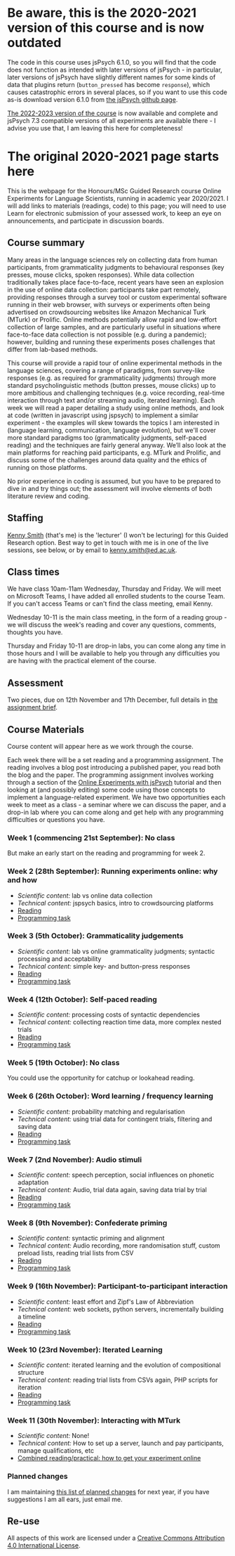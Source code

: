 
# Be aware, this is the 2020-2021 version of this course and is now outdated

The code in this course uses jsPsych 6.1.0, so you will find that the code does not function as intended with later versions of jsPsych - in particular, later versions of jsPsych have slightly different names for some kinds of data that plugins return (`button_pressed` has become `response`), which causes catastrophic errors in several places, so if you want to use this code as-is download version 6.1.0 from [the jsPsych github page](https://github.com/jspsych/jsPsych/releases/tag/v6.1.0). 

[The 2022-2023 version of the course](https://kennysmithed.github.io/oels2022/) is now available and complete and jsPsych 7.3 compatible versions of all experiments are available there - I advise you use that, I am leaving this here for completeness!


# The original 2020-2021 page starts here

This is the webpage for the Honours/MSc Guided Research course Online Experiments for Language Scientists, running in academic year 2020/2021. I will add links to materials (readings, code) to this page; you will need to use Learn for electronic submission of your assessed work, to keep an eye on announcements, and participate in discussion boards.

## Course summary

Many areas in the language sciences rely on collecting data from human participants, from grammaticality judgments to behavioural responses (key presses, mouse clicks, spoken responses). While data collection traditionally takes place face-to-face, recent years have seen an explosion in the use of online data collection: participants take part remotely, providing responses through a survey tool or custom experimental software running in their web browser, with surveys or experiments often being advertised on crowdsourcing websites like Amazon Mechanical Turk (MTurk) or Prolific. Online methods potentially allow rapid and low-effort collection of large samples, and are particularly useful in situations where face-to-face data collection is not possible (e.g. during a pandemic); however, building and running these experiments poses challenges that differ from lab-based methods.

This course will provide a rapid tour of online experimental methods in the language sciences, covering a range of paradigms, from survey-like responses (e.g. as required for grammaticality judgments) through more standard psycholinguistic methods (button presses, mouse clicks) up to more ambitious and challenging techniques (e.g. voice recording, real-time interaction through text and/or streaming audio, iterated learning). Each week we will read a paper detailing a study using online methods, and look at code (written in javascript using jspsych) to implement a similar experiment - the examples will skew towards the topics I am interested in (language learning, communication, language evolution), but we'll cover more standard paradigms too (grammaticality judgments, self-paced reading) and the techniques are fairly general anyway. We’ll also look at the main platforms for reaching paid participants, e.g. MTurk and Prolific, and discuss some of the challenges around data quality and the ethics of running on those platforms.

No prior experience in coding is assumed, but you have to be prepared to dive in and try things out; the assessment will involve elements of both literature review and coding.

## Staffing

[Kenny Smith](http://www.lel.ed.ac.uk/~kenny/) (that's me) is the 'lecturer' (I won't be lecturing) for this Guided Research option. Best way to get in touch with me is in one of the live sessions, see below, or by email to [kenny.smith@ed.ac.uk](mailto:kenny.smith@ed.ac.uk).

## Class times

We have class 10am-11am Wednesday, Thursday and Friday. We will meet on Microsoft Teams, I have added all enrolled students to the course Team. If you can't access Teams or can't find the class meeting, email Kenny.

Wednesday 10-11 is the main class meeting, in the form of a reading group - we will discuss the week's reading and cover any questions, comments, thoughts you have.

Thursday and Friday 10-11 are drop-in labs, you can come along any time in those hours and I will be available to help you through any difficulties you are having with the practical element of the course.

## Assessment

Two pieces, due on 12th November and 17th December, full details in [the assignment brief](AssignmentBrief.pdf).

## Course Materials

Course content will appear here as we work through the course.

Each week there will be a set reading and a programming assignment. The reading involves a blog post introducing a published paper, you read both the blog and the paper. The programming assignment involves working through a section of the [Online Experiments with jsPsych](https://softdev.ppls.ed.ac.uk/online_experiments/index.html) tutorial and then looking at (and possibly editing) some code using those concepts to implement a language-related experiment. We have two opportunities each week to meet as a class - a seminar where we can discuss the paper, and a drop-in lab where you can come along and get help with any programming difficulties or questions you have.

### Week 1 (commencing 21st September): No class

But make an early start on the reading and programming for week 2.

### Week 2 (28th September): Running experiments online: why and how

- *Scientific content:* lab vs online data collection
- *Technical content:* jspsych basics, intro to crowdsourcing platforms
- [Reading](oels_reading_wk2.md)
- [Programming task](oels_practical_wk2.md)

### Week 3 (5th October): Grammaticality judgements

- *Scientific content:* lab vs online grammaticality judgments; syntactic processing and acceptability
- *Technical content:* simple key- and button-press responses
- [Reading](oels_reading_wk3.md)
- [Programming task](oels_practical_wk3.md)

### Week 4 (12th October): Self-paced reading

- *Scientific content:* processing costs of syntactic dependencies
- *Technical content:* collecting reaction time data, more complex nested trials
- [Reading](oels_reading_wk4.md)
- [Programming task](oels_practical_wk4.md)

### Week 5 (19th October): No class

You could use the opportunity for catchup or lookahead reading.

### Week 6 (26th October): Word learning / frequency learning

- *Scientific content:* probability matching and regularisation
- *Technical content:* using trial data for contingent trials, filtering and saving data
- [Reading](oels_reading_wk6.md)
- [Programming task](oels_practical_wk6.md)

### Week 7 (2nd November): Audio stimuli

- *Scientific content:* speech perception, social influences on phonetic adaptation
- *Technical content:* Audio, trial data again, saving data trial by trial
- [Reading](oels_reading_wk7.md)
- [Programming task](oels_practical_wk7.md)

### Week 8 (9th November): Confederate priming

- *Scientific content:* syntactic priming and alignment<br>
- *Technical content:*  Audio recording, more randomisation stuff, custom preload lists, reading trial lists from CSV
- [Reading](oels_reading_wk8.md)
- [Programming task](oels_practical_wk8.md)

### Week 9 (16th November): Participant-to-participant interaction

- *Scientific content:* least effort and Zipf's Law of Abbreviation
- *Technical content:* web sockets, python servers, incrementally building a timeline
- [Reading](oels_reading_wk9.md)
- [Programming task](oels_practical_wk9.md)

### Week 10 (23rd November): Iterated Learning

- *Scientific content:* iterated learning and the evolution of compositional structure
- *Technical content:* reading trial lists from CSVs again, PHP scripts for iteration
- [Reading](oels_reading_wk10.md)
- [Programming task](oels_practical_wk10.md)

### Week 11 (30th November): Interacting with MTurk

- *Scientific content:* None!
- *Technical content:* How to set up a server, launch and pay participants, manage qualifications, etc
- [Combined reading/practical: how to get your experiment online](oels_wk11.md)

### Planned changes

I am maintaining [this list of planned changes](https://docs.google.com/document/d/1Hv_oNtwNdd5SLHMhBF3-lKAEwee2xI0p4Mm2LR2GRFw/edit?usp=sharing) for next year, if you have suggestions I am all ears, just email me.

## Re-use

All aspects of this work are licensed under a [Creative Commons Attribution 4.0 International License](http://creativecommons.org/licenses/by/4.0/).

